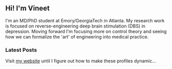 ## Hi! I'm Vineet
I'm an MD/PhD student at Emory/GeorgiaTech in Atlanta.
My research work is focused on reverse-engineering deep brain stimulation (DBS) in depression.
Moving forward I'm focusing more on control theory and seeing how we can formalize the 'art' of engineering into medical practice.

### Latest Posts
Visit [my website](https://vineet.tiruvadi.com) until I figure out how to make these profiles dynamic...
